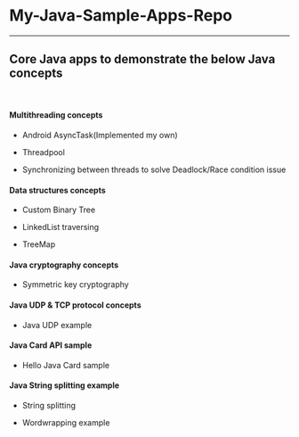 # My-Java-Sample-Apps-Repo
<hr/>
<h2>Core Java apps to demonstrate the below Java concepts</h2><br/>
<h4>Multithreading concepts</h4>
 <ul><li>Android AsyncTask(Implemented my own)</ul>
 <ul><li>Threadpool</ul>
 <ul><li>Synchronizing between threads to solve Deadlock/Race condition issue</ul>
 <h4>Data structures concepts</h4>
 <ul><li>Custom Binary Tree</ul>
 <ul><li>LinkedList traversing</ul>
  <ul><li>TreeMap</ul>
  
  <h4>Java cryptography concepts</h4>
 <ul><li>Symmetric key cryptography</ul>
 
 <h4>Java UDP & TCP protocol concepts</h4>
 <ul><li>Java UDP example</ul>
 
 <h4>Java Card API sample</h4>
 <ul><li>Hello Java Card sample</ul>
 
 <h4>Java String splitting example</h4>
 <ul><li>String splitting</ul>
 <ul><li>Wordwrapping example</ul>
  
